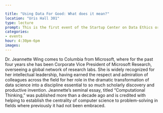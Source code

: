 ```yaml
---

title: "Using Data For Good: What does it mean?"
location: "Uris Hall 301"
type: lecture
prompt: This is the first event of the Startup Center on Data Ethics organized by Manan Ahmed, Bruce Kogat and Josh Whitford. The center is in a pilot year to develop both a context of discussion that will attract colleagues from different fields to discuss ethics in data, and seed research to advance our understanding of ethics in the new age of data sciences and computational social science.
categories:
- events
hour: 4:30pm-6pm
images:
---
```


Dr. Jeannette Wing comes to Columbia from Microsoft, where for the past four years she has been Corporate Vice President of Microsoft Research, overseeing a global network of research labs. She is widely recognized for her intellectual leadership, having earned the respect and admiration of colleagues across the field for her role in the dramatic transformation of data science into a discipline essential to so much scholarly discovery and productive invention. Jeannette’s seminal essay, titled “Computational Thinking,” was published more than a decade ago and is credited with helping to establish the centrality of computer science to problem-solving in fields where previously it had not been embraced.



